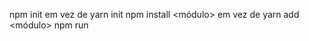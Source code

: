 npm init em vez de yarn init
npm install <módulo> em vez de yarn add <módulo>
npm run <script> em vez de yarn <script>
npx <comando> em vez de yarn <comando>
https://medium.com/@eldes.com/tutorial-aplica%C3%A7%C3%A3o-rest-api-com-node-em-typescript-usando-express-e-sqlite-a4ea6a7c3563

Criar um novo usuario: POST /api/usuarios
Ler todos os usuarios: GET /api/usuarios
Ler um usuario específico: GET /api/usuarios/{cpf}
Atualizar um usuario: PUT /api/usuarios/{cpf}
Apagar um usuario: DELETE /api/usuarios/{cpf}

Recuperar endereco por CEP: GET /api/enderecos/{cep}

# Requisitos:
## Ferramentas necessárias sistema:
Node.js
Typescript compiler (tsc)
Git

## https://docs.google.com/document/d/1OGZJjt39u8cTwTO59H4_-SLockmTImbzBhpaKKoaouE/edit

## Na pasta do projeto, executar os comandos:
npm init --yes
tsc --init

## Módulos dos types para o Node, e o módulo ts-node:
npm install @types/node typescript
npm install -D ts-node

## Módulos Express e Cors
npm install express
npm install cors
npm install @types/express
npm install @types/cors
npm install -D nodemon

## Para facilitar a rotina de desenvolvimento, adicionar os scripts start, build e dev ao arquivo de configuração do projeto Node, package.json, dentro da propridade scripts:
"scripts": {
    "dev": "nodemon --watch \"src/**\" --ext \"ts,json\" --exec \"ts-node ./src/app.ts\"",
    "build": "tsc",
    "start": "node ./dist/app.js"
},

## Redis
npm install redis